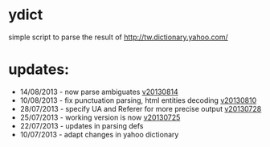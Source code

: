 ydict
=====

simple script to parse the result of http://tw.dictionary.yahoo.com/

# updates:
* 14/08/2013 - now parse ambiguates [v20130814](https://github.com/freehaha/ydict/releases/tag/v20130814)
* 10/08/2013 - fix punctuation parsing, html entities decoding [v20130810](https://github.com/freehaha/ydict/releases/tag/v20130810)
* 28/07/2013 - specify UA and Referer for more precise output [v20130728](https://github.com/freehaha/ydict/releases/tag/v20130728)
* 25/07/2013 - working version is now [v20130725](https://github.com/freehaha/ydict/releases/tag/v20130725)
* 22/07/2013 - updates in parsing defs
* 10/07/2013 - adapt changes in yahoo dictionary
